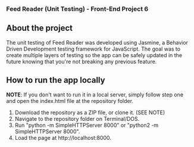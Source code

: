 ### Feed Reader (Unit Testing) - Front-End Project 6 

## About the project

The unit testing of Feed Reader was developed using Jasmine, a Behavior Driven Development testing framework for JavaScript. The goal was to create multiple layers of testing so the app can be safely updated in the future knowing that you're not breaking any previous feature.

## How to run the app locally

**NOTE**: If you don't want to run it in a local server, simply follow step one and open the index.html file at the repository folder.

1. Download the repository as a ZIP file, or clone it. (SEE NOTE)
2. Navigate to the repository folder on Terminal/DOS.
3. Run "python -m SimpleHTTPServer 8000" or "python2 -m SimpleHTTPServer 8000".
4. Load the page at http://localhost:8000.
